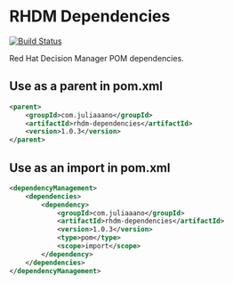 # RHDM Dependencies
[![Build Status](https://travis-ci.com/juliaaano/rhdm-dependencies.svg)](https://travis-ci.com/juliaaano/rhdm-dependencies)

Red Hat Decision Manager POM dependencies.

## Use as a parent in pom.xml
```xml
<parent>
    <groupId>com.juliaaano</groupId>
    <artifactId>rhdm-dependencies</artifactId>
    <version>1.0.3</version>
</parent>
```

## Use as an import in pom.xml
```xml
<dependencyManagement>
    <dependencies>
        <dependency>
            <groupId>com.juliaaano</groupId>
            <artifactId>rhdm-dependencies</artifactId>
            <version>1.0.3</version>
            <type>pom</type>
            <scope>import</scope>
        </dependency>
    </dependencies>
</dependencyManagement>
```
